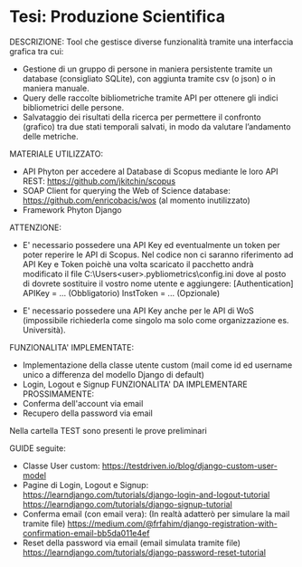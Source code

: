 # Tesi: Produzione Scientifica

DESCRIZIONE:
Tool che gestisce diverse funzionalità tramite una interfaccia grafica tra cui:
- Gestione di un gruppo di persone in maniera persistente tramite un database (consigliato SQLite), con aggiunta tramite csv (o json) o in maniera manuale.
- Query delle raccolte bibliometriche tramite API per ottenere gli indici bibliometrici delle persone.
- Salvataggio dei risultati della ricerca per permettere il confronto (grafico) tra due stati temporali salvati, in modo da valutare l’andamento delle metriche.

MATERIALE UTILIZZATO:
- API Phyton per accedere al Database di Scopus mediante le loro API REST: https://github.com/jkitchin/scopus
- SOAP Client for querying the Web of Science database: https://github.com/enricobacis/wos (al momento inutilizzato)
- Framework Phyton Django

ATTENZIONE:
- E' necessario possedere una API Key ed eventualmente un token per poter reperire le API di Scopus.
  Nel codice non ci saranno riferimento ad API Key e Token poichè una volta scaricato il pacchetto andrà modificato il file C:\Users\<user>\.pybliometrics\config.ini
  dove al posto di <user> dovrete sostituire il vostro nome utente e aggiungere:
  [Authentication]
  APIKey = ... (Obbligatorio)
  InstToken = ... (Opzionale)
  
- E' necessario possedere una API Key anche per le API di WoS (impossibile richiederla come singolo ma solo come organizzazione es. Università).

FUNZIONALITA' IMPLEMENTATE:
- Implementazione della classe utente custom (mail come id ed username unico a differenza del modello Django di default)
- Login, Logout e Signup
FUNZIONALITA' DA IMPLEMENTARE PROSSIMAMENTE:
- Conferma dell'account via email
- Recupero della password via email

Nella cartella TEST sono presenti le prove preliminari

GUIDE seguite:
- Classe User custom: 
	https://testdriven.io/blog/django-custom-user-model
- Pagine di Login, Logout e Signup:
	https://learndjango.com/tutorials/django-login-and-logout-tutorial
	https://learndjango.com/tutorials/django-signup-tutorial
- Conferma email (con email vera): (In realtà adatterò per simulare la mail tramite file)
	https://medium.com/@frfahim/django-registration-with-confirmation-email-bb5da011e4ef
- Reset della password via email (email simulata tramite file)
	https://learndjango.com/tutorials/django-password-reset-tutorial